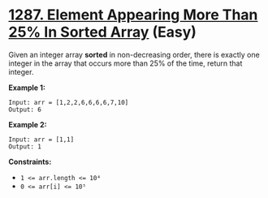 # [1287. Element Appearing More Than 25% In Sorted Array][link] (Easy)

[link]: https://leetcode.com/problems/element-appearing-more-than-25-in-sorted-array/

Given an integer array **sorted** in non-decreasing order, there is exactly one integer in the array
that occurs more than 25% of the time, return that integer.

**Example 1:**

```
Input: arr = [1,2,2,6,6,6,6,7,10]
Output: 6
```

**Example 2:**

```
Input: arr = [1,1]
Output: 1
```

**Constraints:**

- `1 <= arr.length <= 10⁴`
- `0 <= arr[i] <= 10⁵`
